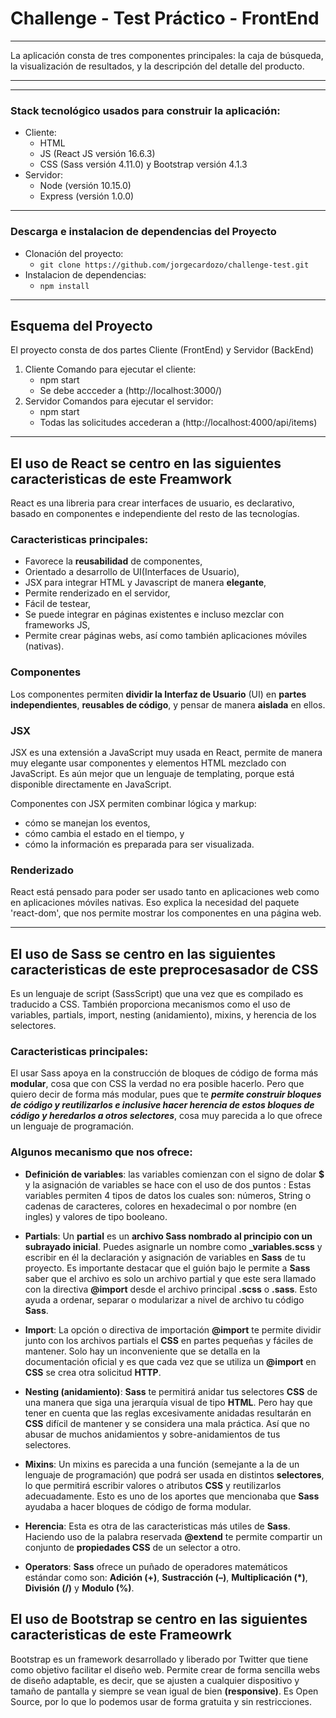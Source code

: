 # Challenge - Test Práctico - FrontEnd
------------------------------------------------------------------------------------------------

La aplicación consta de tres componentes principales: la caja de búsqueda, la visualización de
resultados, y la descripción del detalle del producto.

------------------------------------------------------------------------------------------------
------------------------------------------------------------------------------------------------

### Stack tecnológico usados para construir la aplicación:
  - Cliente:
      - HTML
      - JS (React JS versión 16.6.3)
      - CSS (Sass versión 4.11.0) y Bootstrap versión 4.1.3
  - Servidor:
      - Node (versión 10.15.0)
      - Express (versión 1.0.0)
      
-------------------------------------------------------------------------------------------------

### Descarga e instalacion de dependencias del Proyecto
  - Clonación del proyecto:
    - ``` git clone https://github.com/jorgecardozo/challenge-test.git ```
  - Instalacion de dependencias: 
     - ``` npm install ```
     
-------------------------------------------------------------------------------------------------
 
## Esquema del Proyecto

  El proyecto consta de dos partes Cliente (FrontEnd) y Servidor (BackEnd)
  
  1. Cliente
    Comando para ejecutar el cliente:
      - npm start
      - Se debe accceder a (http://localhost:3000/)
  2. Servidor
    Comandos para ejecutar el servidor:
     - npm start
     - Todas las solicitudes accederan a (http://localhost:4000/api/items)
     
     
--------------------------------------------------------------------------

## El uso de React se centro en las siguientes caracteristicas de este Freamwork
  React es una libreria para crear interfaces de usuario, es declarativo, basado en componentes e independiente del resto de las tecnologías.
  
  ### Caracteristicas principales:
   - Favorece la **reusabilidad** de componentes,
   - Orientado a desarrollo de UI(Interfaces de Usuario),
   - JSX para integrar HTML y Javascript de manera **elegante**,
   - Permite renderizado en el servidor,
   - Fácil de testear,
   - Se puede integrar en páginas existentes e incluso mezclar con frameworks JS,
   - Permite crear páginas webs, así como también aplicaciones móviles (nativas).
   
   ### Componentes
  Los componentes permiten **dividir la Interfaz de Usuario** (UI) en **partes independientes**, **reusables de código**, y pensar de manera **aislada** en ellos.
  
  ### JSX
   JSX es una extensión a JavaScript muy usada en React, permite de manera muy elegante usar componentes y elementos HTML mezclado con JavaScript.
    Es aún mejor que un lenguaje de templating, porque está disponible directamente en JavaScript.

 Componentes con JSX permiten combinar lógica y markup:
  - cómo se manejan los eventos, 
  - cómo cambia el estado en el tiempo, y
  - cómo la información es preparada para ser visualizada.
  
  ### Renderizado
   React está pensado para poder ser usado tanto en aplicaciones web como en aplicaciones móviles nativas.
   Eso explica la necesidad del paquete  'react-dom', que nos permite mostrar los componentes en una página web.
   
---------------------------------------------------------------------------------

## El uso de Sass se centro en las siguientes caracteristicas de este preprocesasador de CSS
Es un lenguaje de script (SassScript) que una vez que es compilado es traducido a CSS. También proporciona mecanismos como el uso de variables, partials, import, nesting (anidamiento), mixins, y herencia de los selectores.

   ### Caracteristicas principales:
   
   El usar Sass apoya en la construcción de bloques de código de forma más **modular**, cosa que con CSS la verdad no era posible hacerlo. Pero que quiero decir de forma más modular, pues que te ***permite construir bloques de código y reutilizarlos e inclusive hacer herencia de estos bloques de código y heredarlos a otros selectores***, cosa muy parecida a lo que ofrece un lenguaje de programación.
   
   ### Algunos mecanismo que nos ofrece: 
   
   - **Definición de variables**: las variables comienzan con el signo de dolar **$** y la asignación de variables se hace con el uso de dos puntos :
  Estas variables permiten 4 tipos de datos los cuales son: números, String o cadenas de caracteres, colores en hexadecimal o por nombre (en ingles) y valores de tipo booleano.

  - **Partials**:  Un **partial** es un **archivo Sass nombrado al principio con un subrayado inicial**. Puedes asignarle un nombre como **_variables.scss** y escribir en él la declaración y asignación de variables en **Sass** de tu proyecto. Es importante destacar que el guión bajo le permite a **Sass** saber que el archivo es solo un archivo partial y que este sera llamado con la directiva **@import** desde el archivo principal **.scss** o **.sass**. Esto ayuda a ordenar, separar o modularizar a nivel de archivo tu código **Sass**.
  - **Import**: La opción o directiva de importación **@import** te permite dividir junto con los archivos partials el **CSS** en partes pequeñas y fáciles de mantener. Solo hay un inconveniente que se detalla en la documentación oficial y es que cada vez que se utiliza un **@import** en **CSS** se crea otra solicitud **HTTP**.
  - **Nesting (anidamiento)**: **Sass** te permitirá anidar tus selectores **CSS** de una manera que siga una jerarquía visual de tipo **HTML**. Pero hay que tener en cuenta que las reglas excesivamente anidadas resultarán en **CSS** difícil de mantener y se considera una mala práctica. Así que no abusar de muchos anidamientos y sobre-anidamientos de tus selectores.
  - **Mixins**: Un mixins es parecida a una función (semejante a la de un lenguaje de programación) que podrá ser usada en distintos **selectores**, lo que permitirá escribir valores o atributos **CSS** y reutilizarlos adecuadamente. Esto  es uno de los aportes que mencionaba que **Sass** ayudaba a hacer bloques de código de forma modular.
  - **Herencia**: Esta es otra de las caracteristicas más utiles de **Sass**. Haciendo uso de la palabra reservada **@extend** te permite compartir un conjunto de **propiedades CSS** de un selector a otro.
  - **Operators**: **Sass** ofrece un puñado de operadores matemáticos estándar como son: **Adición (+)**, **Sustracción (–)**, **Multiplicación (*)**, **División (/)** y **Modulo (%)**.
  
  ## El uso de Bootstrap se centro en las siguientes caracteristicas de este Frameowrk
  Bootstrap es un framework desarrollado y liberado por Twitter que tiene como objetivo facilitar el diseño web. Permite crear de forma sencilla webs de diseño adaptable, es decir, que se ajusten a cualquier dispositivo y tamaño de pantalla y siempre se vean igual de bien **(responsive)**. Es Open Source, por lo que lo podemos usar de forma gratuita y sin restricciones.
   


  
